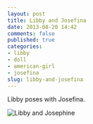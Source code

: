 ```yaml
---
layout: post
title: Libby and Josefina
date: 2013-08-20 14:42
comments: false
published: true
categories:
- libby
- doll
- american-girl
- josefina
slug: libby-and-josefina
---
```

Libby poses with Josefina.

![Libby and Josephine](http://media.eick.us/media/photographs/2013/2013-05-05/libby-and-josephine-2013-05-05-at-08-40-03.jpg)
